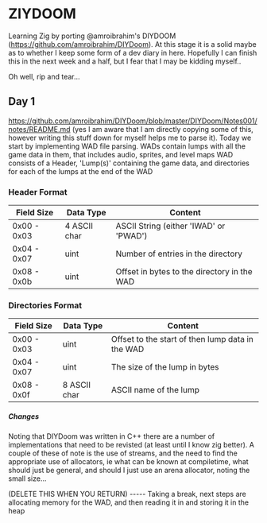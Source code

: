 # ZIYDOOM
Learning Zig by porting @amroibrahim's DIYDOOM (https://github.com/amroibrahim/DIYDoom). At this stage it is a solid maybe as to whether I keep some form of a dev diary in here. Hopefully I can finish this in the next week and a half, but I fear that I may be kidding myself..

Oh well, rip and tear...

## Day 1
https://github.com/amroibrahim/DIYDoom/blob/master/DIYDoom/Notes001/notes/README.md 
(yes I am aware that I am directly copying some of this, however writing this stuff down for myself helps me to parse it).
Today we start by implementing WAD file parsing. WADs contain lumps with all the game data in them, that includes audio, sprites, and level maps
WAD consists of a Header, 'Lump(s)' containing the game data, and directories for each of the lumps at the end of the WAD

### Header Format

| Field Size  | Data Type    |               Content                       |
|-------------|--------------|---------------------------------------------|
| 0x00 - 0x03 | 4 ASCII char | ASCII String (either 'IWAD' or 'PWAD')      | 
| 0x04 - 0x07 | uint         | Number of entries in the directory          |
| 0x08 - 0x0b | uint         | Offset in bytes to the directory in the WAD |


### Directories Format
 
| Field Size  | Data Type    |               Content                             |
|-------------|--------------|---------------------------------------------------|
| 0x00 - 0x03 | uint         | Offset to the start of then lump data in  the WAD | 
| 0x04 - 0x07 | uint         | The size of the lump in bytes                     |
| 0x08 - 0x0f | 8 ASCII char | ASCII name of the lump                            |


##### Changes
Noting that DIYDoom was written in C++ there are a number of implementations that need to be revisted (at least
until I know zig better). A couple of these of note is the use of streams, and the need to find the appropriate
use of allocators, ie what can be known at compiletime, what should just be general, and should I just use an
arena allocator, noting the small size...

(DELETE THIS WHEN YOU RETURN)
----- Taking a break, next steps are allocating memory for the WAD, and then reading it in and storing it in the heap


